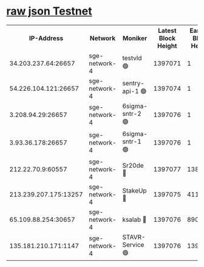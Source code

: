 
[raw json Testnet](https://rpc-check.sget.stavr.tech/sget/rpc-sget-result.json)
=


<table><tr><th>IP-Address</th><th>Network</th><th>Moniker</th><th>Latest Block Height</th><th>Earliest Block Height</th><th>Catching Up</th><th>Tx Index</th><th>Voting Power</th><th>Scan Time</th></tr><tr><td>34.203.237.64:26657</td><td>sge-network-4</td><td>testvld 🟢</td><td>1397071</td><td>1</td><td>False</td><td>on</td><td>0</td><td>2024-02-03T08:57:52.201574412UTC</td></tr><tr><td>54.226.104.121:26657</td><td>sge-network-4</td><td>sentry-api-1 🟢</td><td>1397074</td><td>1</td><td>False</td><td>on</td><td>0</td><td>2024-02-03T08:58:09.278160491UTC</td></tr><tr><td>3.208.94.29:26657</td><td>sge-network-4</td><td>6sigma-sntr-2 🟢</td><td>1397076</td><td>1</td><td>False</td><td>on</td><td>0</td><td>2024-02-03T08:58:19.425746071UTC</td></tr><tr><td>3.93.36.178:26657</td><td>sge-network-4</td><td>6sigma-sntr-1 🟢</td><td>1397076</td><td>1</td><td>False</td><td>on</td><td>0</td><td>2024-02-03T08:58:22.179482123UTC</td></tr><tr><td>212.22.70.9:60557</td><td>sge-network-4</td><td>Sr20de 🔴</td><td>1397077</td><td>138001</td><td>False</td><td>on</td><td>104</td><td>2024-02-03T08:58:25.082058201UTC</td></tr><tr><td>213.239.207.175:13257</td><td>sge-network-4</td><td>StakeUp 🔴</td><td>1397075</td><td>411001</td><td>False</td><td>off</td><td>100</td><td>2024-02-03T08:58:18.421322454UTC</td></tr><tr><td>65.109.88.254:30657</td><td>sge-network-4</td><td>ksalab 🔴</td><td>1397076</td><td>890001</td><td>False</td><td>off</td><td>1610</td><td>2024-02-03T08:58:22.510844598UTC</td></tr><tr><td>135.181.210.171:1147</td><td>sge-network-4</td><td>STAVR-Service 🟢</td><td>1397076</td><td>1394001</td><td>False</td><td>on</td><td>0</td><td>2024-02-03T08:58:18.824574839UTC</td></tr></table>
